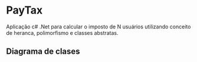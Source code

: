 # PayTax
Aplicação c# .Net para calcular o imposto de N usuários utilizando conceito de heranca, polimorfismo e classes abstratas. 

## Diagrama de clases
![]()
